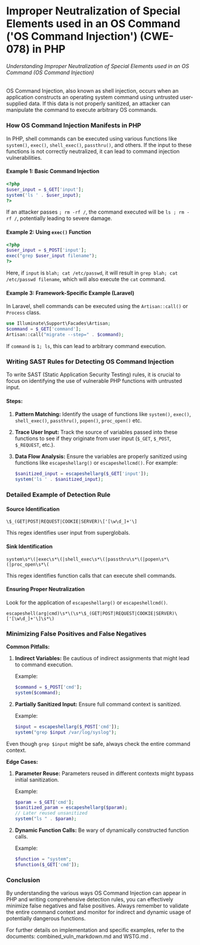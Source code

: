 # Improper Neutralization of Special Elements used in an OS Command ('OS Command Injection') (CWE-078) in PHP

###### Understanding Improper Neutralization of Special Elements used in an OS Command (OS Command Injection)

OS Command Injection, also known as shell injection, occurs when an application constructs an operating system command using untrusted user-supplied data. If this data is not properly sanitized, an attacker can manipulate the command to execute arbitrary OS commands.

### How OS Command Injection Manifests in PHP

In PHP, shell commands can be executed using various functions like `system()`, `exec()`, `shell_exec()`, `passthru()`, and others. If the input to these functions is not correctly neutralized, it can lead to command injection vulnerabilities.

#### Example 1: Basic Command Injection
```php
<?php
$user_input = $_GET['input'];
system('ls ' . $user_input);
?>
```
If an attacker passes `; rm -rf /`, the command executed will be `ls ; rm -rf /`, potentially leading to severe damage.

#### Example 2: Using `exec()` Function
```php
<?php
$user_input = $_POST['input'];
exec("grep $user_input filename");
?>
```
Here, if `input` is `blah; cat /etc/passwd`, it will result in `grep blah; cat /etc/passwd filename`, which will also execute the `cat` command.

#### Example 3: Framework-Specific Example (Laravel)
In Laravel, shell commands can be executed using the `Artisan::call()` or `Process` class.
```php
use Illuminate\Support\Facades\Artisan;
$command = $_GET['command'];
Artisan::call("migrate --step=" . $command);
```
If `command` is `1; ls`, this can lead to arbitrary command execution.

### Writing SAST Rules for Detecting OS Command Injection

To write SAST (Static Application Security Testing) rules, it is crucial to focus on identifying the use of vulnerable PHP functions with untrusted input.

#### Steps:
1. **Pattern Matching:**
   Identify the usage of functions like `system()`, `exec()`, `shell_exec()`, `passthru()`, `popen()`, `proc_open()` etc.
   
2. **Trace User Input:**
   Track the source of variables passed into these functions to see if they originate from user input (`$_GET`, `$_POST`, `$_REQUEST`, etc.).

3. **Data Flow Analysis:**
   Ensure the variables are properly sanitized using functions like `escapeshellarg()` or `escapeshellcmd()`. For example:
   ```php
   $sanitized_input = escapeshellarg($_GET['input']);
   system('ls ' . $sanitized_input);
   ```

### Detailed Example of Detection Rule

#### Source Identification
```regex
\$_(GET|POST|REQUEST|COOKIE|SERVER)\['[\w\d_]+'\]
```
This regex identifies user input from superglobals.

#### Sink Identification
```regex
system\s*\(|exec\s*\(|shell_exec\s*\(|passthru\s*\(|popen\s*\(|proc_open\s*\(
```
This regex identifies function calls that can execute shell commands.

#### Ensuring Proper Neutralization
Look for the application of `escapeshellarg()` or `escapeshellcmd()`.
```regex
escapeshell(arg|cmd)\s*\(\s*\$_(GET|POST|REQUEST|COOKIE|SERVER)\['[\w\d_]+'\]\s*\)
```

### Minimizing False Positives and False Negatives

**Common Pitfalls:**
1. **Indirect Variables:**
   Be cautious of indirect assignments that might lead to command execution.
   
   Example:
   ```php
   $command = $_POST['cmd'];
   system($command);
   ```

2. **Partially Sanitized Input:**
   Ensure full command context is sanitized.
   
   Example:
   ```php
   $input = escapeshellarg($_POST['cmd']);
   system("grep $input /var/log/syslog");
   ```

Even though `grep $input` might be safe, always check the entire command context.

**Edge Cases:**
1. **Parameter Reuse:**
   Parameters reused in different contexts might bypass initial sanitization.
   
   Example:
   ```php
   $param = $_GET['cmd'];
   $sanitized_param = escapeshellarg($param);
   // Later reused unsanitized
   system("ls " . $param);
   ```

2. **Dynamic Function Calls:**
   Be wary of dynamically constructed function calls.
   
   Example:
   ```php
   $function = "system";
   $function($_GET['cmd']);
   ```

### Conclusion

By understanding the various ways OS Command Injection can appear in PHP and writing comprehensive detection rules, you can effectively minimize false negatives and false positives. Always remember to validate the entire command context and monitor for indirect and dynamic usage of potentially dangerous functions.

For further details on implementation and specific examples, refer to the documents: combined_vuln_markdown.md and WSTG.md   .